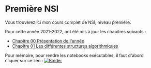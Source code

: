 # Première NSI

Vous trouverez ici mon cours complet de NSI, niveau première.

Pour cette année 2021-2022, ont été mis à jour les chapitres suivants :

* [Chapitre 00 Présentation de l'année](https://github.com/NaturelEtChaud/NSI-Premiere/tree/main/00)
* [Chapitre 01 Les différentes structures algorithmiques](https://github.com/NaturelEtChaud/NSI-Premiere/tree/main/01LesDifferentesStructuresAlgorithmiques)

Pour mémoire, pour rendre les notebooks exécutables, il faut d'abord cliquer sur ce lien : [![Binder](https://mybinder.org/badge_logo.svg)](https://mybinder.org/v2/gh/lebonprof/NSI-Premiere/HEAD)
